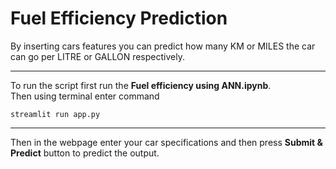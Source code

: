 # Fuel Efficiency Prediction
By inserting cars features you can predict how many KM or MILES the car can go per LITRE or GALLON respectively.

<hr>

To run the script first run the <strong>Fuel efficiency using ANN.ipynb</strong>.<br>
Then using terminal enter command 
```
streamlit run app.py
```
<be><hr>
Then in the webpage enter your car specifications and then press </button><strong>Submit & Predict</strong> button to predict the output.
